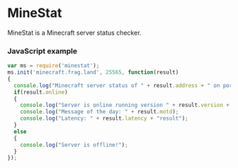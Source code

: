 MineStat
========

MineStat is a Minecraft server status checker.

### JavaScript example
```javascript
var ms = require('minestat');
ms.init('minecraft.frag.land', 25565, function(result)
{
  console.log("Minecraft server status of " + result.address + " on port " + result.port + ":");
  if(result.online)
  {
    console.log("Server is online running version " + result.version + " with " + result.current_players + " out of " + result.max_players + " players.");
    console.log("Message of the day: " + result.motd);
    console.log("Latency: " + result.latency + "result");
  }
  else
  {
    console.log("Server is offline!");
  }
});

```
